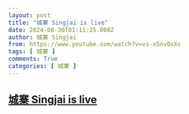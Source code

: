 ```yaml
---
layout: post
title: "城寨 Singjai is live"
date: 2024-08-30T01:11:25.000Z
author: 城寨 Singjai
from: https://www.youtube.com/watch?v=vs-n5nv0xXc
tags: [ 城寨 ]
comments: True
categories: [ 城寨 ]
---
```

<!--1724980285000-->
[城寨 Singjai is live](https://www.youtube.com/watch?v=vs-n5nv0xXc)
------

<div>

</div>
